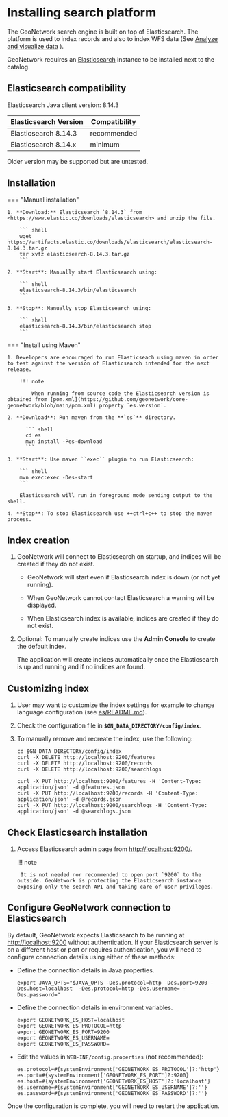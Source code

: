 # Installing search platform

The GeoNetwork search engine is built on top of Elasticsearch. The platform is used to index records and also to index WFS data (See [Analyze and visualize data](../user-guide/analyzing/data.md) ).

GeoNetwork requires an [Elasticsearch](https://www.elastic.co/products/elasticsearch) instance to be installed next to the catalog.


## Elasticsearch compatibility

Elasticsearch Java client version: 8.14.3

| Elasticsearch Version | Compatibility |
|-----------------------| ------------- |
| Elasticsearch 8.14.3  | recommended   |
| Elasticsearch 8.14.x  | minimum       |

Older version may be supported but are untested.


## Installation

=== "Manual installation"
        
    1. **Download:** Elasticsearch `8.14.3` from <https://www.elastic.co/downloads/elasticsearch> and unzip the file.

        ``` shell
        wget https://artifacts.elastic.co/downloads/elasticsearch/elasticsearch-8.14.3.tar.gz
        tar xvfz elasticsearch-8.14.3.tar.gz
        ```

    2. **Start**: Manually start Elasticsearch using:

        ``` shell
        elasticsearch-8.14.3/bin/elasticsearch
        ```

    3. **Stop**: Manually stop Elasticsearch using:

        ``` shell
        elasticsearch-8.14.3/bin/elasticsearch stop
        ```
        
=== "Install using Maven"

    1. Developers are encouraged to run Elasticseach using maven in order to test against the version of Elasticsearch intended for the next release.
    
        !!! note
            
            When running from source code the Elasticsearch version is obtained from [pom.xml](https://github.com/geonetwork/core-geonetwork/blob/main/pom.xml) property `es.version`.
    
    2. **Download**: Run maven from the **`es`** directory.

          ``` shell
          cd es
          mvn install -Pes-download
          ```
    
    3. **Start**: Use maven ``exec`` plugin to run Elasticsearch:
    
        ``` shell
        mvn exec:exec -Des-start
        ```
        
        Elasticsearch will run in foreground mode sending output to the shell.

    4. **Stop**: To stop Elasticsearch use ++ctrl+c++ to stop the maven process.

## Index creation

1. GeoNetwork will connect to Elasticsearch on startup, and indices will be created if they do not exist.
   
    * GeoNetwork will start even if Elasticsearch index is down (or not yet running).
    
    * When GeoNetwork cannot contact Elasticsearch a warning will be displayed.
    
    * When Elasticsearch index is available, indices are created if they do not exist.

2. Optional: To manually create indices use the **Admin Console** to create the default index.
   
    The application will create indices automatically once the Elasticsearch is up and running and if no indices are found.

## Customizing index

1. User may want to customize the index settings for example to change language configuration (see [es/README.md](https://github.com/geonetwork/core-geonetwork/tree/main/es#readme)).

2. Check the configuration file in **`$GN_DATA_DIRECTORY/config/index`**.

3. To manually remove and recreate the index, use the following:
    
    ``` shell
    cd $GN_DATA_DIRECTORY/config/index
    curl -X DELETE http://localhost:9200/features
    curl -X DELETE http://localhost:9200/records
    curl -X DELETE http://localhost:9200/searchlogs
    
    curl -X PUT http://localhost:9200/features -H 'Content-Type: application/json' -d @features.json
    curl -X PUT http://localhost:9200/records -H 'Content-Type: application/json' -d @records.json
    curl -X PUT http://localhost:9200/searchlogs -H 'Content-Type: application/json' -d @searchlogs.json
    ```

## Check Elasticsearch installation

1. Access Elasticsearch admin page from <http://localhost:9200/>.

    !!! note
    
        It is not needed nor recommended to open port `9200` to the outside. GeoNetwork is protecting the Elasticsearch instance exposing only the search API and taking care of user privileges.

## Configure GeoNetwork connection to Elasticsearch

By default, GeoNetwork expects Elasticsearch to be running at <http://localhost:9200> without authentication. If your Elasticsearch server is on a different host or port or requires authentication, you will need to configure connection details using either of these methods:

* Define the connection details in Java properties.

  ```shell
  export JAVA_OPTS="$JAVA_OPTS -Des.protocol=http -Des.port=9200 -Des.host=localhost  -Des.protocol=http -Des.username= -Des.password="
  ```

* Define the connection details in environment variables.

  ```shell
  export GEONETWORK_ES_HOST=localhost
  export GEONETWORK_ES_PROTOCOL=http
  export GEONETWORK_ES_PORT=9200
  export GEONETWORK_ES_USERNAME=
  export GEONETWORK_ES_PASSWORD=
  ```

* Edit the values in ```WEB-INF/config.properties``` (not recommended):

  ```properties
  es.protocol=#{systemEnvironment['GEONETWORK_ES_PROTOCOL']?:'http'}
  es.port=#{systemEnvironment['GEONETWORK_ES_PORT']?:9200}
  es.host=#{systemEnvironment['GEONETWORK_ES_HOST']?:'localhost'}
  es.username=#{systemEnvironment['GEONETWORK_ES_USERNAME']?:''}
  es.password=#{systemEnvironment['GEONETWORK_ES_PASSWORD']?:''}
  ```

Once the configuration is complete, you will need to restart the application.
